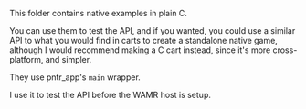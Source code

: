 This folder contains native examples in plain C.

You can use them to test the API, and if you wanted, you could use a similar API to what you would find in carts to create a standalone native game, although I would recommend making a C cart instead, since it's more cross-platform, and simpler.

They use pntr_app's `main` wrapper.

I use it to test the API before the WAMR host is setup.